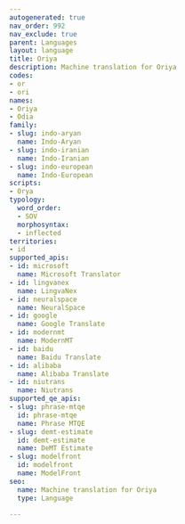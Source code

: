 ```yaml
---
autogenerated: true
nav_order: 992
nav_exclude: true
parent: Languages
layout: language
title: Oriya
description: Machine translation for Oriya
codes:
- or
- ori
names:
- Oriya
- Odia
family:
- slug: indo-aryan
  name: Indo-Aryan
- slug: indo-iranian
  name: Indo-Iranian
- slug: indo-european
  name: Indo-European
scripts:
- Orya
typology:
  word_order:
  - SOV
  morphosyntax:
  - inflected
territories:
- id
supported_apis:
- id: microsoft
  name: Microsoft Translator
- id: lingvanex
  name: LingvaNex
- id: neuralspace
  name: NeuralSpace
- id: google
  name: Google Translate
- id: modernmt
  name: ModernMT
- id: baidu
  name: Baidu Translate
- id: alibaba
  name: Alibaba Translate
- id: niutrans
  name: Niutrans
supported_qe_apis:
- slug: phrase-mtqe
  id: phrase-mtqe
  name: Phrase MTQE
- slug: demt-estimate
  id: demt-estimate
  name: DeMT Estimate
- slug: modelfront
  id: modelfront
  name: ModelFront
seo:
  name: Machine translation for Oriya
  type: Language

---
```


